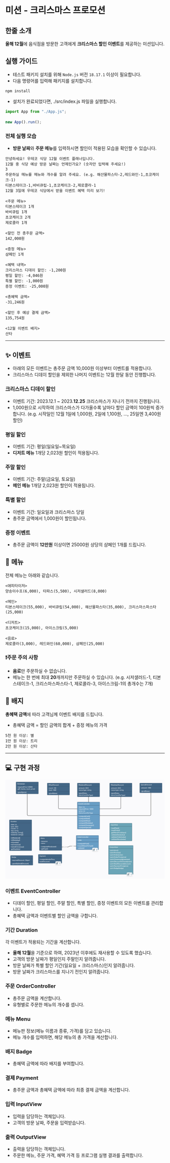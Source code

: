 # 미션 - 크리스마스 프로모션

## 한줄 소개

**올해 12월**에 음식점을 방문한 고객에게 **크리스마스 할인 이벤트**를 제공하는 미션입니다.

## 실행 가이드

- 테스트 패키지 설치를 위해 `Node.js` 버전 `18.17.1` 이상이 필요합니다.
- 다음 명령어를 입력해 패키지를 설치합니다.

```bash
npm install
```

- 설치가 완료되었다면, ./src/index.js 파일을 실행합니다.

```javascript
import App from "./App.js";

new App().run();
```

### 전체 실행 모습

- **방문 날짜**와 **주문 메뉴**를 입력하시면 할인이 적용된 모습을 확인할 수 있습니다.

```
안녕하세요! 우테코 식당 12월 이벤트 플래너입니다.
12월 중 식당 예상 방문 날짜는 언제인가요? (숫자만 입력해 주세요!)
3
주문하실 메뉴를 메뉴와 개수를 알려 주세요. (e.g. 해산물파스타-2,레드와인-1,초코케이크-1)
티본스테이크-1,바비큐립-1,초코케이크-2,제로콜라-1
12월 3일에 우테코 식당에서 받을 이벤트 혜택 미리 보기!

<주문 메뉴>
티본스테이크 1개
바비큐립 1개
초코케이크 2개
제로콜라 1개

<할인 전 총주문 금액>
142,000원

<증정 메뉴>
샴페인 1개

<혜택 내역>
크리스마스 디데이 할인: -1,200원
평일 할인: -4,046원
특별 할인: -1,000원
증정 이벤트: -25,000원

<총혜택 금액>
-31,246원

<할인 후 예상 결제 금액>
135,754원

<12월 이벤트 배지>
산타
```

---

## ✨ 이벤트

- 아래의 모든 이벤트는 총주문 금액 10,000원 이상부터 이벤트를 적용합니다.
- 크리스마스 디데이 할인을 제외한 나머지 이벤트는 12월 한달 동안 진행합니다.

### 크리스마스 디데이 할인

- 이벤트 기간: 2023.12.1 ~ 2023.**12.25**
  크리스마스가 지나기 전까지 진행됩니다.
- 1,000원으로 시작하여 크리스마스가 다가올수록 날마다 할인 금액이 100원씩 증가합니다.
  (e.g. 시작일인 12월 1일에 1,000원, 2일에 1,100원, ..., 25일엔 3,400원 할인)

### 평일 할인

- 이벤트 기간: 평일(일요일~목요일)
- **디저트 메뉴** 1개당 2,023원 할인이 적용됩니다.

### 주말 할인

- 이벤트 기간: 주말(금요일, 토요일)
- **메인 메뉴** 1개당 2,023원 할인이 적용됩니다.

### 특별 할인

- 이벤트 기간: 일요일과 크리스마스 당일
- 총주문 금액에서 1,000원이 할인됩니다.

### 증정 이벤트

- 총주문 금액이 **12만원** 이상이면 25000원 상당의 샴페인 1개를 드립니다.

## 🍴 메뉴

전체 메뉴는 아래와 같습니다.

```
<애피타이저>
양송이수프(6,000), 타파스(5,500), 시저샐러드(8,000)

<메인>
티본스테이크(55,000), 바비큐립(54,000), 해산물파스타(35,000), 크리스마스파스타(25,000)

<디저트>
초코케이크(15,000), 아이스크림(5,000)

<음료>
제로콜라(3,000), 레드와인(60,000), 샴페인(25,000)
```

### ❗주문 주의 사항

- **음료**만 주문하실 수 없습니다.
- 메뉴는 한 번에 최대 **20**개까지만 주문하실 수 있습니다.
  (e.g. 시저샐러드-1, 티본스테이크-1, 크리스마스파스타-1, 제로콜라-3, 아이스크림-1의 총개수는 7개)

## 🏅 배지

**총혜택 금액**에 따라 고객님께 이벤트 배지를 드립니다.

- 총혜택 금액 = 할인 금액의 합계 + 증정 메뉴의 가격

```
5천 원 이상: 별
1만 원 이상: 트리
2만 원 이상: 산타
```

---

## 💻 구현 과정

![클래스다이어그램](class-diagram.png)

### 이벤트 EventController

- 디데이 할인, 평일 할인, 주말 할인, 특별 할인, 증정 이벤트의 모든 이벤트를 관리합니다.
- 총혜택 금액과 이벤트별 할인 금액을 구합니다.

### 기간 Duration

각 이벤트가 적용되는 기간을 계산합니다.

- **올해 12월**을 기준으로 하여, 2023년 이후에도 재사용할 수 있도록 했습니다.
- 고객의 방문 날짜가 평일인지 주말인지 알려줍니다.
- 방문 날짜가 특별 할인 기간(일요일 + 크리스마스)인지 알려줍니다.
- 방문 날짜가 크리스마스를 지나기 전인지 알려줍니다.

### 주문 OrderController

- 총주문 금액을 계산합니다.
- 유형별로 주문한 메뉴의 개수를 셉니다.

### 메뉴 Menu

- 메뉴판 정보(메뉴 이름과 종류, 가격)를 담고 있습니다.
- 메뉴 개수를 입력하면, 해당 메뉴의 총 가격을 계산합니다.

### 배지 Badge

- 총혜택 금액에 따라 배지를 부여합니다.

### 결제 Payment

- 총주문 금액과 총혜택 금액에 따라 최종 결제 금액을 계산합니다.

### 입력 InputView

- 입력을 담당하는 객체입니다.
- 고객의 방문 날짜, 주문을 입력받습니다.

### 출력 OutputView

- 출력을 담당하는 객체입니다.
- 주문한 메뉴, 주문 가격, 혜택 가격 등 프로그램 실행 결과를 출력합니다.
